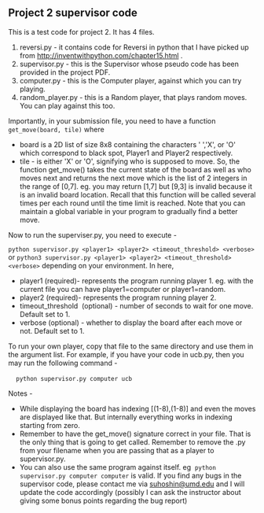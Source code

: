 ## Project 2 supervisor code
This is a test code for project 2.
It has 4 files.
1. reversi.py - it contains code for Reversi in python that I have picked up from http://inventwithpython.com/chapter15.html .
2. supervisor.py - this is the Supervisor whose pseudo code has been provided in the project PDF.
3. computer.py - this is the Computer player, against which you can try playing.
4. random_player.py - this is a Random player, that plays random moves. You can play against this too.


Importantly, in your submission file, you need to have a function 
`get_move(board, tile)`
where
- board is a 2D list of size 8x8 containing the characters ' ','X', or 'O' which correspond to black spot, Player1 and Player2 respectively.
- tile - is either 'X' or 'O', signifying who is supposed to move.
So, the function get_move() takes the current state of the board as well as who moves next and returns the next move which is the list of 2 integers in the range of [0,7]. eg. you may return [1,7] but [9,3] is invalid because it is an invalid board location.
Recall that this function will be called several times per each round until the time limit is reached.
Note that you can maintain a global variable in your program to gradually find a better move.


Now to run the superviser.py, you need to execute - 

`python supervisor.py <player1> <player2> <timeout_threshold> <verbose>`
or
`python3 supervisor.py <player1> <player2> <timeout_threshold> <verbose>`
depending on your environment.
In here,
- player1 (required)- represents the program running player 1. eg. with the current file you can have player1=computer or player1=random.
- player2 (required)- represents the program running player 2. 
- timeout_threshold  (optional) - number of seconds to wait for one move. Default set to 1.
- verbose (optional) - whether to display the board after each move or not. Default set to 1.

To run your own player, copy that file to the same directory and use them in the argument list.
For example, if you have your code in ucb.py, then you may run the following command -

    `python supervisor.py computer ucb`

Notes - 

- While displaying the board has indexing [(1-8),(1-8)] and even the moves are displayed like that. But internally everything works in indexing starting from zero.
- Remember to have the get_move() signature correct in your file. That is the only thing that is going to get called.
Remember to remove the .py from your filename when you are passing that as a player to supervisor.py.
- You can also use the same program against itself. eg  `python supervisor.py computer computer` is valid.
If you find any bugs in the supervisor code, please contact me via suhoshin@umd.edu and I will update the code accordingly (possibly I can ask the instructor about giving some bonus points regarding the bug report)



